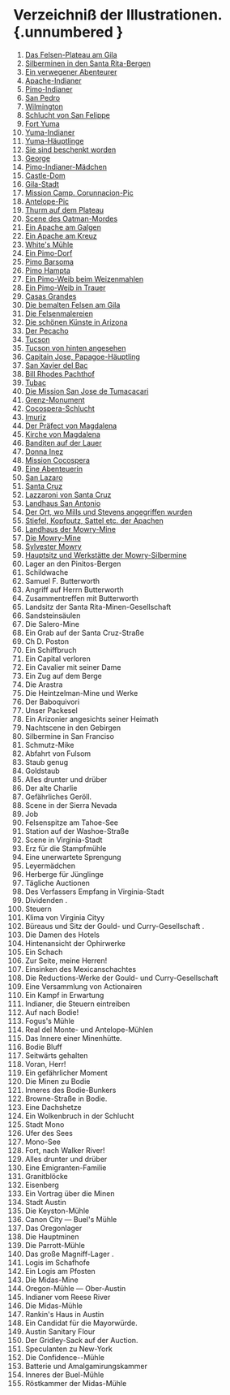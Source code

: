 # Verzeichniß der Illustrationen. {.unnumbered }

1. [Das Felsen-Plateau am Gila](ch004.xhtml#b004)
2. [Silberminen in den Santa Rita-Bergen](ch004.xhtml#b008)
3. [Ein verwegener Abenteurer](ch004.xhtml#b009)
4. [Apache-Indianer](ch004.xhtml#b014)
5. [Pimo-Indianer](ch005.xhtml#b019)
6. [San Pedro](ch005.xhtml#b021)
7. [Wilmington](ch005.xhtml#b023)
8. [Schlucht von San Felippe](ch005.xhtml#b030)
9. [Fort Yuma](ch003.xhtml#b000)
10. [Yuma-Indianer](ch007.xhtml#b046)
11. [Yuma-Häuptlinge](ch007.xhtml#b048)
12. [Sie sind beschenkt worden](ch007.xhtml#b049)
13. [George](ch007.xhtml#b050)
14. [Pimo-Indianer-Mädchen](ch008.xhtml#b052)
15. [Castle-Dom](ch008.xhtml#b056)
16. [Gila-Stadt](ch009.xhtml#b061)
17. [Mission Camp. Corunnacion-Pic](ch009.xhtml#b062)
18. [Antelope-Pic](ch009.xhtml#b064)
19. [Thurm auf dem Plateau](ch010.xhtml#b070)
20. [Scene des Oatman-Mordes](ch010.xhtml#b074)
21. [Ein Apache am Galgen](ch011.xhtml#b082)
22. [Ein Apache am Kreuz](ch011.xhtml#b085)
23. [White's Mühle](ch012.xhtml#b088)
24. [Ein Pimo-Dorf](ch012.xhtml#b089)
25. [Pimo Barsoma](ch012.xhtml#b090)
26. [Pimo Hampta](ch012.xhtml#b091)
27. [Ein Pimo-Weib beim Weizenmahlen](ch012.xhtml#b092)
28. [Ein Pimo-Weib in Trauer](ch012.xhtml#b093)
29. [Casas Grandes](ch013.xhtml#b095)
30. [Die bemalten Felsen am Gila](ch013.xhtml#b098)
31. [Die Felsenmalereien](ch013.xhtml#b100)
32. [Die schönen Künste in Arizona](ch014.xhtml#b106)
33. [Der Pecacho](ch014.xhtml#b109)
34. [Tucson](ch015.xhtml#b112)
35. [Tucson von hinten angesehen](ch015.xhtml#b117)
36. [Capitain Jose, Papagoe-Häuptling](ch016.xhtml#b120)
37. [San Xavier del Bac](ch016.xhtml#b121)
38. [Bill Rhodes Pachthof](ch016.xhtml#b122)
39. [Tubac](ch016.xhtml#b125)
40. [Die Mission San Jose de Tumacacari](ch017.xhtml#b129)
41. [Grenz-Monument](ch017.xhtml#b134)
42. [Cocospera-Schlucht](ch018.xhtml#b137)
43. [Imuriz](ch018.xhtml#b141)
44. [Der Präfect von Magdalena](ch019.xhtml#b145)
45. [Kirche von Magdalena](ch019.xhtml#b147)
46. [Banditen auf der Lauer](ch019.xhtml#b149)
47. [Donna Inez](ch020.xhtml#b152)
48. [Mission Cocospera](ch021.xhtml#b155)
49. [Eine Abenteuerin](ch021.xhtml#b157)
50. [San Lazaro](ch021.xhtml#b162)
51. [Santa Cruz](ch022.xhtml#b163)
52. [Lazzaroni von Santa Cruz](ch022.xhtml#b166)
53. [Landhaus San Antonio](ch023.xhtml#b170)
54. [Der Ort, wo Mills und Stevens angegriffen wurden](ch023.xhtml#b172)
55. [Stiefel, Kopfputz, Sattel etc. der Apachen](ch023.xhtml#b173)
56. [Landhaus der Mowry-Mine](ch024.xhtml#b177)
57. [Die Mowry-Mine](ch024.xhtml#b179)
58. [Sylvester Mowry](ch024.xhtml#b181)
59. [Hauptsitz und Werkstätte der Mowry-Silbermine](ch024.xhtml#b182)
60. Lager an den Pinitos-Bergen
61. Schildwache
62. Samuel F. Butterworth
63. Angriff auf Herrn Butterworth
64. Zusammentreffen mit Butterworth
65. Landsitz der Santa Rita-Minen-Gesellschaft
66. Sandsteinsäulen
67. Die Salero-Mine
68. Ein Grab auf der Santa Cruz-Straße
69. Ch D. Poston
70. Ein Schiffbruch
71. Ein Capital verloren
72. Ein Cavalier mit seiner Dame
73. Ein Zug auf dem Berge
74. Die Arastra
75. Die Heintzelman-Mine und Werke
76. Der Baboquivori
77. Unser Packesel
78. Ein Arizonier angesichts seiner Heimath
79. Nachtscene in den Gebirgen
80. Silbermine in San Franciso
81. Schmutz-Mike
82. Abfahrt von Fulsom
83. Staub genug
84. Goldstaub
85. Alles drunter und drüber
86. Der alte Charlie
87. Gefährliches Geröll.
88. Scene in der Sierra Nevada
89. Job
90. Felsenspitze am Tahoe-See
91. Station auf der Washoe-Straße
92. Scene in Virginia-Stadt
93. Erz für die Stampfmühle
94. Eine unerwartete Sprengung
95. Leyermädchen
96. Herberge für Jünglinge
97. Tägliche Auctionen
98. Des Verfassers Empfang in Virginia-Stadt
99. Dividenden .
100. Steuern
101. Klima von Virginia Cityy
102. Büreaus und Sitz der Gould- und Curry-Gesellschaft .
103. Die Damen des Hotels
104. Hintenansicht der Ophirwerke
105. Ein Schach
106. Zur Seite, meine Herren!
107. Einsinken des Mexicanschachtes
108. Die Reductions-Werke der Gould- und Curry-Gesellschaft
109. Eine Versammlung von Actionairen
110. Ein Kampf in Erwartung
111. Indianer, die Steuern eintreiben
112. Auf nach Bodie!
113. Fogus's Mühle
114. Real del Monte- und Antelope-Mühlen
115. Das Innere einer Minenhütte.
116. Bodie Bluff
117. Seitwärts gehalten
118. Voran, Herr!
119. Ein gefährlicher Moment
120. Die Minen zu Bodie
121. Inneres des Bodie-Bunkers
122. Browne-Straße in Bodie.
123. Eine Dachshetze
124. Ein Wolkenbruch in der Schlucht
125. Stadt Mono
126. Ufer des Sees
127. Mono-See
128. Fort, nach Walker River!
129. Alles drunter und drüber
130. Eine Emigranten-Familie
131. Granitblöcke
182. Eisenberg
133. Ein Vortrag über die Minen
134. Stadt Austin
135. Die Keyston-Mühle
136. Canon City — Buel's Mühle
137. Das Oregonlager
138. Die Hauptminen
139. Die Parrott-Mühle
140. Das große Magniff-Lager .
141. Logis im Schafhofe
142. Ein Logis am Pfosten
143. Die Midas-Mine
144. Oregon-Mühle — Ober-Austin
145. Indianer vom Reese River
146. Die Midas-Mühle
147. Rankin's Haus in Austin
148. Ein Candidat für die Mayorwürde.
149. Austin Sanitary Flour
150. Der Gridley-Sack auf der Auction.
151. Speculanten zu New-York
152. Die Confidence--Mühle
153. Batterie und Amalgamirungskammer
154. Inneres der Buel-Mühle
155. Röstkammer der Midas-Mühle
